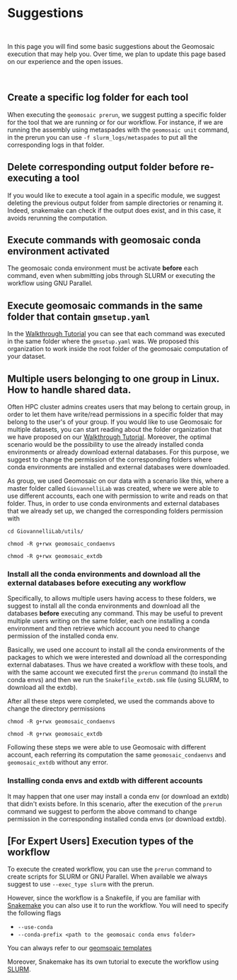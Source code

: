 # Suggestions

<br>

In this page you will find some basic suggestions about the Geomosaic execution that may help you. Over time, we plan to update this page based on our experience and the open issues.

<br>

## Create a specific log folder for each tool
When executing the `geomosaic prerun`, we suggest putting a specific folder for the tool that we are running or for our workflow. For instance, if we are running the assembly using metaspades with the `geomosaic unit` command, in the prerun you can use `-f slurm_logs/metaspades` to put all the corresponding logs in that folder.

## Delete corresponding output folder before re-executing a tool
If you would like to execute a tool again in a specific module, we suggest deleting the previous output folder from sample directories or renaming it. Indeed, snakemake can check if the output does exist, and in this case, it avoids rerunning the computation.

## Execute commands with geomosaic conda environment activated
The geomosaic conda environment must be activate __before__ each command, even when submitting jobs through SLURM or executing the workflow using GNU Parallel. 

## Execute geomosaic commands in the same folder that contain `gmsetup.yaml`
In the [Walkthrough Tutorial](../walkthrough/tutorial.md#geomosaic-preparation-for-different-datasets) you can see that each command was executed in the same folder where the `gmsetup.yaml` was. We proposed this organization to work inside the root folder of the geomosaic computation of your dataset.

## Multiple users belonging to one group in Linux. How to handle shared data.
Often HPC cluster admins creates users that may belong to certain group, in order to let them have write/read permissions in a specific folder that may belong to the user's of your group.
If you would like to use Geomosaic for multiple datasets, you can start reading about the folder organization that we have proposed on our [Walkthrough Tutorial](../walkthrough/tutorial.md#macro-organization-of-the-folders). Moreover, the optimal scenario would be the possibility to use the already installed conda environments or already download external databases. For this purpose, we suggest to change the permission of the corresponding folders where conda environments are installed and external databases were downloaded. 

As group, we used Geomosaic on our data with a scenario like this, where a master folder called `GiovannelliLab` was created, where we were able to use different accounts, each one with permission to write and reads on that folder. Thus, in order to use conda environments and external databases that we already set up, we changed the corresponding folders permission with 

```
cd GiovannelliLab/utils/

chmod -R g+rwx geomosaic_condaenvs

chmod -R g+rwx geomosaic_extdb

```

### Install all the conda environments and download all the external databases before executing any workflow
Specifically, to allows multiple users having access to these folders, we suggest to install all the conda environments and download all the databases __before__ executing any command. This may be useful to prevent multiple users writing on the same folder, each one installing a conda environment and then retrieve which account you need to change permission of the installed conda env.

Basically, we used one account to install all the conda environments of the packages to which we were interested and download all the corresponding external dabatases. Thus we have created a workflow with these tools, and with the same account we executed first the `prerun` command (to install the conda envs) and then we run the `Snakefile_extdb.smk` file (using SLURM, to download all the extdb).

After all these steps were completed, we used the commands above to change the directory permissions

```
chmod -R g+rwx geomosaic_condaenvs

chmod -R g+rwx geomosaic_extdb
```

Following these steps we were able to use Geomosaic with different account, each referring its computation the same `geomosaic_condaenvs` and `geomosaic_extdb` without any error.

### Installing conda envs and extdb with different accounts
It may happen that one user may install a conda env (or download an extdb) that didn't exists before. In this scenario, after the execution of the `prerun` command we suggest to perform the above command to change permission in the corresponding installed conda envs (or download extdb).


## __[For Expert Users]__ Execution types of the workflow
To execute the created workflow, you can use the `prerun` command to create scripts for SLURM or GNU Parallel. When available we always suggest to use `--exec_type slurm` with the prerun. 

However, since the workflow is a Snakefile, if you are familiar with [Snakemake](https://snakemake.github.io) you can also use it to run the workflow. You will need to specify the following flags

- `--use-conda`
- `--conda-prefix <path to the geomosaic conda envs folder>` 

You can always refer to our [geomsoaic templates](https://github.com/giovannellilab/Geomosaic/blob/master/src/geomosaic/_slurm_templates.py)

Moreover, Snakemake has its own tutorial to execute the workflow using [SLURM](https://snakemake.readthedocs.io/en/stable/executing/cli.html#profiles).

